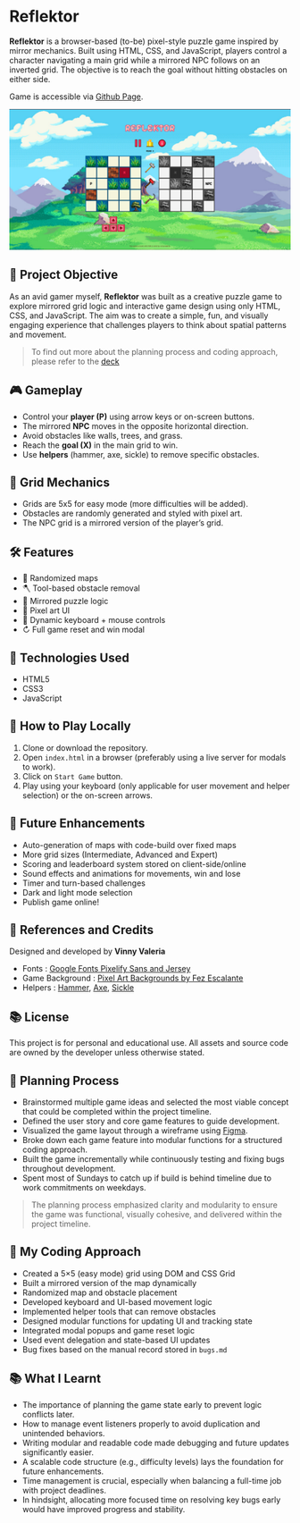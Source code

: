 # Reflektor

**Reflektor** is a browser-based (to-be) pixel-style puzzle game inspired by mirror mechanics. Built using HTML, CSS, and JavaScript, players control a character navigating a main grid while a mirrored NPC follows on an inverted grid. The objective is to reach the goal without hitting obstacles on either side.

Game is accessible via [Github Page](https://vinnyvaleria.github.io/reflektor/game.html).

![Reflektor](/assets/images/game-image.png)

## 🎯 Project Objective

As an avid gamer myself, **Reflektor** was built as a creative puzzle game to explore mirrored grid logic and interactive game design using only HTML, CSS, and JavaScript. The aim was to create a simple, fun, and visually engaging experience that challenges players to think about spatial patterns and movement.

> To find out more about the planning process and coding approach, please refer to the [deck](/archive/Reflektor%20Presentation%20Deck.pptx)

## 🎮 Gameplay

-   Control your **player (P)** using arrow keys or on-screen buttons.
-   The mirrored **NPC** moves in the opposite horizontal direction.
-   Avoid obstacles like walls, trees, and grass.
-   Reach the **goal (X)** in the main grid to win.
-   Use **helpers** (hammer, axe, sickle) to remove specific obstacles.

## 🧱 Grid Mechanics

-   Grids are 5x5 for easy mode (more difficulties will be added).
-   Obstacles are randomly generated and styled with pixel art.
-   The NPC grid is a mirrored version of the player’s grid.

## 🛠 Features

-   🔀 Randomized maps
-   🪓 Tool-based obstacle removal
-   🦮 Mirrored puzzle logic
-   🎨 Pixel art UI
-   🧹 Dynamic keyboard + mouse controls
-   ↻ Full game reset and win modal

## 🧪 Technologies Used

-   HTML5
-   CSS3
-   JavaScript

## 🥪 How to Play Locally

1. Clone or download the repository.
2. Open `index.html` in a browser (preferably using a live server for modals to work).
3. Click on `Start Game` button.
4. Play using your keyboard (only applicable for user movement and helper selection) or the on-screen arrows.

## 🚀 Future Enhancements

-   Auto-generation of maps with code-build over fixed maps
-   More grid sizes (Intermediate, Advanced and Expert)
-   Scoring and leaderboard system stored on client-side/online
-   Sound effects and animations for movements, win and lose
-   Timer and turn-based challenges
-   Dark and light mode selection
-   Publish game online!

## 🙌 References and Credits

Designed and developed by **Vinny Valeria**

-   Fonts : [Google Fonts Pixelify Sans and Jersey](https://fonts.google.com/share?selection.family=Jersey+15|Pixelify+Sans:wght@400..700)
-   Game Background : [Pixel Art Backgrounds by Fez Escalante](https://www.behance.net/gallery/65290819/Pixel-Art-Backgrounds-Tutorial-Skip)
-   Helpers : [Hammer](https://www.123rf.com/free-vector_189701039_pixel-art-hammer-weapon.html), [Axe](https://www.vecteezy.com/vector-art/20577093-red-axe-in-pixel-art-style), [Sickle](https://www.freepik.com/premium-vector/pixel-art-illustration-sickle-pixelated-sickle-farm-sickle-equipment-pixelated-game_226589414.htm)

## 📚 License

This project is for personal and educational use. All assets and source code are owned by the developer unless otherwise stated.

## 📝 Planning Process

-   Brainstormed multiple game ideas and selected the most viable concept that could be completed within the project timeline.
-   Defined the user story and core game features to guide development.
-   Visualized the game layout through a wireframe using [Figma](https://www.figma.com/proto/qpGbyDPbEGoV2TerV8xQ9z/Reflektor-Wireframe?node-id=0-1&t=EPDrIuBjXgTwC5Xa-1).
-   Broke down each game feature into modular functions for a structured coding approach.
-   Built the game incrementally while continuously testing and fixing bugs throughout development.
-   Spent most of Sundays to catch up if build is behind timeline due to work commitments on weekdays.

> The planning process emphasized clarity and modularity to ensure the game was functional, visually cohesive, and delivered within the project timeline.

## 🧠 My Coding Approach

-   Created a 5×5 (easy mode) grid using DOM and CSS Grid
-   Built a mirrored version of the map dynamically
-   Randomized map and obstacle placement
-   Developed keyboard and UI-based movement logic
-   Implemented helper tools that can remove obstacles
-   Designed modular functions for updating UI and tracking state
-   Integrated modal popups and game reset logic
-   Used event delegation and state-based UI updates
-   Bug fixes based on the manual record stored in `bugs.md`

## 📚 What I Learnt

-   The importance of planning the game state early to prevent logic conflicts later.
-   How to manage event listeners properly to avoid duplication and unintended behaviors.
-   Writing modular and readable code made debugging and future updates significantly easier.
-   A scalable code structure (e.g., difficulty levels) lays the foundation for future enhancements.
-   Time management is crucial, especially when balancing a full-time job with project deadlines.
-   In hindsight, allocating more focused time on resolving key bugs early would have improved progress and stability.
